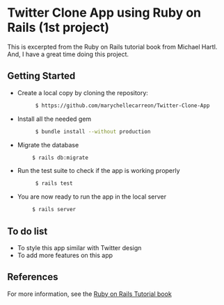 # Twitter Clone App using Ruby on Rails (1st project)

This is excerpted from the Ruby on Rails tutorial book from Michael Hartl.
And, I have a great time doing this project.



## Getting Started
 - Create a local copy by cloning the repository:
 ```sh
          $ https://github.com/marychellecarreon/Twitter-Clone-App
 ```
 - Install all the needed gem
 ```sh 
          $ bundle install --without production
```
 - Migrate the database
  ```sh 
          $ rails db:migrate
```       
 - Run the test suite to check if the app is working properly
 ```sh 
          $ rails test
```   
  - You are now ready to run the app in the local server
 
  ```sh 
          $ rails server
```   

## To do list
 - To style this app similar with Twitter design
 - To add more features on this app
 
 
## References
For more information, see the [Ruby on Rails Tutorial book](https://www.railstutorial.org/book/frontmatter)

